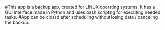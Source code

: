 #This app is a backup app, created for LINUX operating systems. It has a GUI interface made in Python and uses bash scripting for executing needed tasks.
#App can be closed after scheduling without losing data / canceling the backup.
